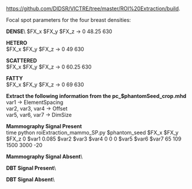 
https://github.com/DIDSR/VICTRE/tree/master/ROI%20Extraction/build.

Focal spot parameters for the four breast densities:

**DENSE**\ 
$FX_x $FX_y $FX_z -> 0 48.25 630

**HETERO**\
$FX_x $FX_y $FX_z -> 0 49 630

**SCATTERED**\
$FX_x $FX_y $FX_z -> 0 60.25 630

**FATTY**\
$FX_x $FX_y $FX_z -> 0 69 630

**Extract the following information from the pc_$phantomSeed_crop.mhd**\
var1 -> ElementSpacing\
var2, var3, var4 -> Offset\
var5, var6, var7 -> DimSize

**Mammography Signal Present**\
time python roiExtraction_mammo_SP.py $phantom_seed $FX_x $FX_y $FX_z 0 $var1 0.085 $var2 $var3 $var4 0 0 0 $var5 $var6 $var7 65 109 1500 3000 -20

**Mammography Signal Absent**\


**DBT Signal Present**\

**DBT Signal Absent**\

